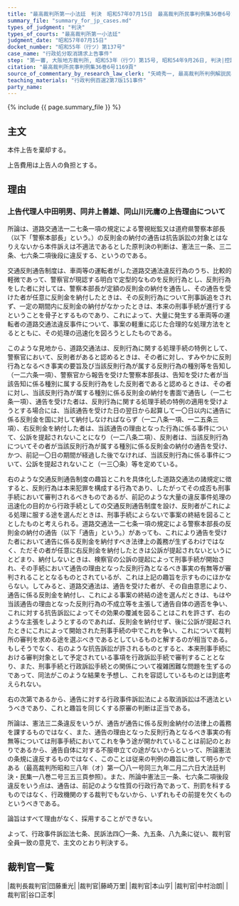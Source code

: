 ```yaml
---
title: "最高裁判所第一小法廷　判決　昭和57年07月15日　最高裁判所民事判例集36巻6号1169頁"
summary_file: "summary_for_jp_cases.md"
types_of_judgment: "判決"
types_of_courts: "最高裁判所第一小法廷"
judgment_date: "昭和57年07月15日"
docket_number: "昭和55年（行ツ）第137号"
case_name: "行政処分取消請求上告事件"
step: "第一審, 大阪地方裁判所, 昭和53年（行ウ）第15号, 昭和54年9月26日, 判決|控訴審, 大阪高等裁判所, 昭和54年（行コ）第59号, 昭和55年8月27日, 判決"
citation: "最高裁判所民事判例集36巻6号1169頁"
source_of_commentary_by_research_law_clerk: "矢崎秀一, 最高裁判所判例解説民事篇昭和57年度608頁"
teaching_materials: "行政判例百選2第7版151事件"
party_name:
---
```




{% include {{ page.summary_file }}  %}






## 主文



本件上告を棄却する。

上告費用は上告人の負担とする。





## 理由



### 上告代理人中田明男、同井上善雄、同山川元庸の上告理由について

所論は、道路交通法一二七条一項の規定による警視総監又は道府県警察本部長（以下「警察本部長」という。）の反則金の納付の通告は抗告訴訟の対象とはなりえないから本件訴えは不適法であるとした原判決の判断は、憲法三一条、三二条、七六条二項後段に違反する、というのである。

交通反則通告制度は、車両等の運転者がした道路交通法違反行為のうち、比較的軽微であって、警察官が現認する明白で定型的なものを反則行為とし、反則行為をした者に対しては、警察本部長が定額の反則金の納付を通告し、その通告を受けた者が任意に反則金を納付したときは、その反則行為について刑事訴追をされず、一定の期間内に反則金の納付がなかったときは、本来の刑事手続が進行するということを骨子とするものであり、これによって、大量に発生する車両等の運転者の道路交通法違反事件について、事案の軽重に応じた合理的な処理方法をとるとともに、その処理の迅速化を図ろうとしたものである。

このような見地から、道路交通法は、反則行為に関する処理手続の特例として、警察官において、反則者があると認めるときは、その者に対し、すみやかに反則行為となるべき事実の要旨及び当該反則行為が属する反則行為の種別等を告知し（一二六条一項）、警察官から報告を受けた警察本部長は、告知を受けた者が当該告知に係る種別に属する反則行為をした反則者であると認めるときは、その者に対し、当該反則行為が属する種別に係る反則金の納付を書面で通告し（一二七条一項）、通告を受けた者は、反則行為に関する処理手続の特例の適用を受けようとする場合には、当該通告を受けた日の翌日から起算して一〇日以内に通告に係る反則金を国に対して納付しなければならず（一二八条一項、一二五条三項）、右反則金を納付した者は、当該通告の理由となった行為に係る事件について、公訴を提起されないことになり（一二八条二項）、反則者は、当該反則行為についてその者が当該反則行為が属する種別に係る反則金の納付の通告を受け、かつ、前記一〇日の期間が経過した後でなければ、当該反則行為に係る事件について、公訴を提起されないこと（一三〇条）等を定めている。

右のような交通反則通告制度の趣旨とこれを具体化した道路交通法の諸規定に徴すると、反則行為は本来犯罪を構成する行為であり、したがってその成否も刑事手続において審判されるべきものであるが、前記のような大量の違反事件処理の迅速化の目的から行政手続としての交通反則通告制度を設け、反則者がこれによる処理に服する途を選んだときは、刑事手続によらないで事案の終結を図ることとしたものと考えられる。道路交通法一二七条一項の規定による警察本部長の反則金の納付の通告（以下「通告」という。）があっても、これにより通告を受けた者において通告に係る反則金を納付すべき法律上の義務が生ずるわけではなく、ただその者が任意に右反則金を納付したときは公訴が提起されないというにとどまり、納付しないときは、検察官の公訴の提起によって刑事手続が開始され、その手続において通告の理由となった反則行為となるべき事実の有無等が審判されることとなるものとされているが、これは上記の趣旨を示すものにほかならない。してみると、道路交通法は、通告を受けた者が、その自由意思により、通告に係る反則金を納付し、これによる事案の終結の途を選んだときは、もはや当該通告の理由となった反則行為の不成立等を主張して通告自体の適否を争い、これに対する抗告訴訟によってその効果の覆滅を図ることはこれを許さず、右のような主張をしようとするのであれば、反則金を納付せず、後に公訴が提起されたときにこれによって開始された刑事手続の中でこれを争い、これについて裁判所の審判を求める途を選ぶべきであるとしているものと解するのが相当である。もしそうでなく、右のような抗告訴訟が許されるものとすると、本来刑事手続における審判対象として予定されている事項を行政訴訟手続で審判することとなり、また、刑事手続と行政訴訟手続との関係について複雑困難な問題を生ずるのであって、同法がこのような結果を予想し、これを容認しているものとは到底考えられない。

右の次第であるから、通告に対する行政事件訴訟法による取消訴訟は不適法というべきであり、これと趣旨を同じくする原審の判断は正当である。

所論は、憲法三二条違反をいうが、通告が通告に係る反則金納付の法律上の義務を課するものではなく、また、通告の理由となった反則行為となるべき事実の有無等については刑事手続においてこれを争う途が開かれていることは前記のとおりであるから、通告自体に対する不服申立ての途がないからといって、所論憲法の条規に違反するものではなく、このことは従来の判例の趣旨に徴して明らかである（最高裁判所昭和三八年（オ）第一〇八一号同三九年二月二六日大法廷判決・民集一八巻二号三五三頁参照）。また、所論中憲法三一条、七六条二項後段違反をいう点は、通告は、前記のような性質の行政行為であって、刑罰を科するものではなく、行政機関のする裁判でもないから、いずれもその前提を欠くものというべきである。

論旨はすべて理由がなく、採用することができない。

よって、行政事件訴訟法七条、民訴法四〇一条、九五条、八九条に従い、裁判官全員一致の意見で、主文のとおり判決する。

## 裁判官一覧

|裁判長裁判官|団藤重光|
|裁判官|藤崎万里|
|裁判官|本山亨|
|裁判官|中村治朗|
|裁判官|谷口正孝|

